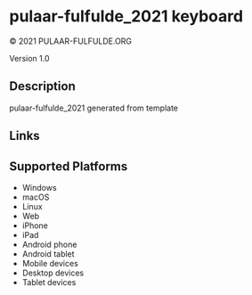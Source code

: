 pulaar-fulfulde_2021 keyboard
==============

© 2021 PULAAR-FULFULDE.ORG

Version 1.0

Description
-----------

pulaar-fulfulde_2021 generated from template

Links
-----

Supported Platforms
-------------------
 * Windows
 * macOS
 * Linux
 * Web
 * iPhone
 * iPad
 * Android phone
 * Android tablet
 * Mobile devices
 * Desktop devices
 * Tablet devices

